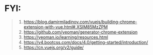 # FYI:
> 1. https://blog.damirmiladinov.com/vuejs/building-chrome-extension-with-vue.html#.XSIM85MzZPM
> 2. https://github.com/yeoman/generator-chrome-extension
> 2. https://yeoman.io/learning/resources.html
> 3. https://v4.bootcss.com/docs/4.0/getting-started/introduction/
> 4. https://cn.vuejs.org/v2/guide/
